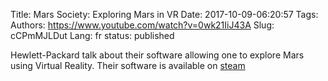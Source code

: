 Title: Mars Society: Exploring Mars in VR
Date: 2017-10-09-06:20:57
Tags: 
Authors: https://www.youtube.com/watch?v=0wk21IiJ43A
Slug: cCPmMJLDut
Lang: fr
status: published

Hewlett-Packard talk about their software allowing one to explore Mars using Virtual Reality.
Their software is available on [steam](http://store.steampowered.com/app/510850/Mars_2030/)
